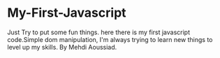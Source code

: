 # My-First-Javascript
Just Try to put some fun things. here there is my first javascript code.Simple dom manipulation, I'm always trying to learn new things to level up my skills.
By Mehdi Aoussiad.
